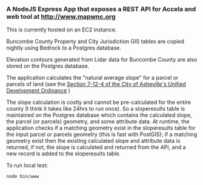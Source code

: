 ### A NodeJS Express App that exposes a REST API for Accela and web tool at http://www.mapwnc.org

This is currently hosted on an EC2 instance.

Buncombe County Property and City Jurisdiction GIS tables are copied nightly using Bedrock to a Postgres database.

Elevation contours generated from Lidar data for Buncombe County are also stored on the Postgres database.

The application calculates the "natural average slope" for a parcel or parcels of land (see the [Section 7-12-4 of the City of Asheville's Unified Development Ordinance](https://codelibrary.amlegal.com/codes/ashevillenc/latest/asheville_nc/0-0-0-8028) )

The slope calculation is costly and cannot be pre-calculated for the entire county (I think it takes like 24hrs to run once).
So a sloperesults table is maintained on the Postgres database which contains the calculated slope, the parcel (or parcels) geometry, and some attribute data.
At runtime, the application checks if a matching geometry exist in the sloperesults table for the input parcel or parcels geometry (this is fast with PostGIS); if a matching geometry exist then the existing calculated slope and attribute data is returned, if not, the slope is calculated and returned from the API, and a new record is added to the sloperesults table.


To run local test:
    
    node bin/www

    